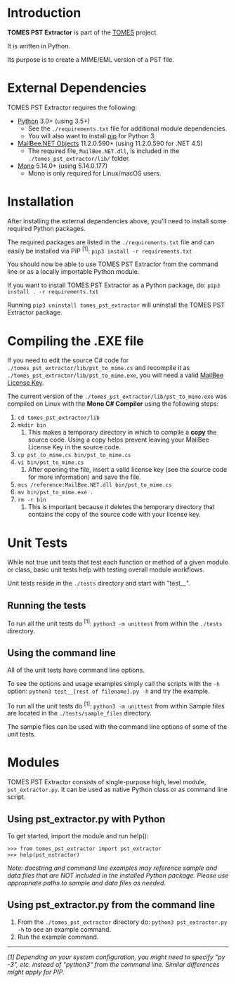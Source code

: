 # Introduction

**TOMES PST Extractor** is part of the [TOMES](https://www.ncdcr.gov/resources/records-management/tomes) project.

It is written in Python.

Its purpose is to create a MIME/EML version of a PST file.

# External Dependencies
TOMES PST Extractor requires the following:

- [Python](https://www.python.org) 3.0+ (using 3.5+)
	- See the `./requirements.txt` file for additional module dependencies.
	- You will also want to install [pip](https://pypi.python.org/pypi/pip) for Python 3.
- [MailBee.NET Objects](https://afterlogic.com/mailbee-net/email-components) 11.2.0.590+ (using 11.2.0.590 for .NET 4.5)
	- The required file, `MailBee.NET.dll`, is included in the `./tomes_pst_extractor/lib/` folder.
- [Mono](https://www.mono-project.com) 5.14.0+ (using 5.14.0.177)
	- Mono is only required for Linux/macOS users.

# Installation
After installing the external dependencies above, you'll need to install some required Python packages.

The required packages are listed in the `./requirements.txt` file and can easily be installed via PIP <sup>[1]</sup>: `pip3 install -r requirements.txt`

You should now be able to use TOMES PST Extractor from the command line or as a locally importable Python module.

If you want to install TOMES PST Extractor as a Python package, do: `pip3 install . -r requirements.txt`

Running `pip3 uninstall tomes_pst_extractor` will uninstall the TOMES PST Extractor package.

# Compiling the .EXE file
If you need to edit the source C# code for `./tomes_pst_extractor/lib/pst_to_mime.cs` and recompile it as `./tomes_pst_extractor/lib/pst_to_mime.exe`, you will need a valid [MailBee License Key](https://afterlogic.com/mailbee-net/docs/keys.html).

The current version of the `./tomes_pst_extractor/lib/pst_to_mime.exe` was compiled on Linux with the **Mono C# Compiler** using the following steps:

1. `cd tomes_pst_extractor/lib`
2. `mkdir bin`
	1. This makes a temporary directory in which to compile a **copy** the source code. Using a copy helps prevent leaving your MailBee License Key in  the source code.
3. `cp pst_to_mime.cs bin/pst_to_mime.cs`
4. `vi bin/pst_to_mime.cs`
	1. After opening the file, insert a valid license key (see the source code for more information) and save the file.
5. `mcs /reference:MailBee.NET.dll bin/pst_to_mime.cs`
6. `mv bin/pst_to_mime.exe .`
7. `rm -r bin`
	1. This is important because it deletes the temporary directory that contains the copy of the source code with your license key.

# Unit Tests
While not true unit tests that test each function or method of a given module or class, basic unit tests help with testing overall module workflows.

Unit tests reside in the `./tests` directory and start with "test__".

## Running the tests
To run all the unit tests do <sup>[1]</sup>: `python3 -m unittest` from within the `./tests` directory. 

## Using the command line
All of the unit tests have command line options.

To see the options and usage examples simply call the scripts with the `-h` option: `python3 test__[rest of filename].py -h` and try the example.

To run all the unit tests do <sup>[1]</sup>: `python3 -m unittest` from within 
Sample files are located in the `./tests/sample_files` directory.

The sample files can be used with the command line options of some of the unit tests.

# Modules
TOMES PST Extractor consists of single-purpose high, level module, `pst_extractor.py`. It can be used as native Python class or as command line script.

## Using pst_extractor.py with Python
To get started, import the module and run help():

	>>> from tomes_pst_extractor import pst_extractor
	>>> help(pst_extractor)

*Note: docstring and command line examples may reference sample and data files that are NOT included in the installed Python package. Please use appropriate paths to sample and data files as needed.*

## Using pst_extractor.py from the command line
1. From the `./tomes_pst_extractor` directory do: `python3 pst_extractor.py -h` to see an example command.
2. Run the example command.

-----
*[1] Depending on your system configuration, you might need to specify "py -3", etc. instead of "python3" from the command line. Similar differences might apply for PIP.*
